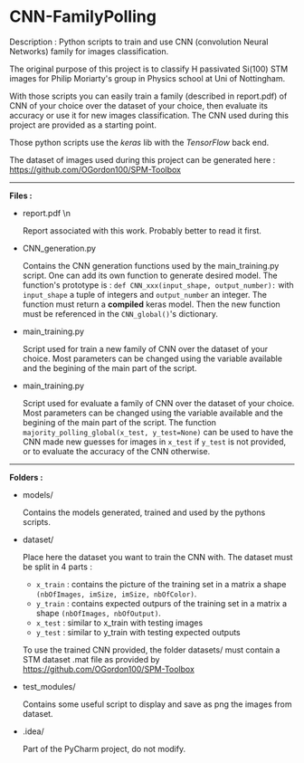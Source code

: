# CNN-FamilyPolling

Description : Python scripts to train and use CNN (convolution Neural Networks) family for images classification.

The original purpose of this project is to classify H passivated Si(100) STM images for Philip Moriarty's group in Physics school at Uni of Nottingham.

With those scripts you can easily train a family (described in report.pdf) of CNN of your choice over the dataset of your choice, then evaluate its accuracy or use it for new images classification. The CNN used during this project are provided as a starting point. 

Those python scripts use the *keras* lib with the *TensorFlow* back end.

The dataset of images used during this project can be generated here : https://github.com/OGordon100/SPM-Toolbox 
_____________________________________________________________
**Files :**

- report.pdf \n

  Report associated with this work. Probably better to read it first.

- CNN_generation.py

  Contains the CNN generation functions used by the main_training.py script. One can add its own function to generate desired model. The function's prototype is : `def CNN_xxx(input_shape, output_number):` with `input_shape` a tuple of integers and `output_number` an integer. The function must return a **compiled** keras model. Then the new function must be referenced in the `CNN_global()`'s dictionary. 
  
- main_training.py

  Script used for train a new family of CNN over the dataset of your choice. Most parameters can be changed using the variable available and the begining of the main part of the script.
   
- main_training.py

  Script used for evaluate a family of CNN over the dataset of your choice. Most parameters can be changed using the variable     available and the begining of the main part of the script. The function `majority_polling_global(x_test, y_test=None)` can be                   used to have the CNN made new guesses for images in `x_test` if `y_test` is not provided, or to evaluate the accuracy of the CNN otherwise.
  
_____________________________________________________________
**Folders :**

- models/ 

  Contains the models generated, trained and used by the pythons scripts. 

- dataset/

  Place here the dataset you want to train the CNN with. 
  The dataset must be split in 4 parts :
  - `x_train` : contains the picture of the training set in a matrix a shape `(nbOfImages, imSize, imSize, nbOfColor)`.
  - `y_train` : contains expected outpurs of the training set in a matrix a shape `(nbOfImages, nbOfOutput)`.
  - `x_test` : similar to x_train with testing images
  - `y_test` : similar to y_train with testing expected outputs
  
  To use the trained CNN provided, the folder datasets/ must contain a STM dataset .mat file as provided by https://github.com/OGordon100/SPM-Toolbox 

- test_modules/

  Contains some useful script to display and save as png the images from dataset.
  
- .idea/

  Part of the PyCharm project, do not modify.
